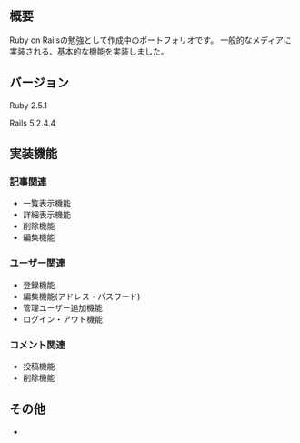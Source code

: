 ## 概要
Ruby on Railsの勉強として作成中のポートフォリオです。
一般的なメディアに実装される、基本的な機能を実装しました。

## バージョン
Ruby 2.5.1

Rails 5.2.4.4

## 実装機能

### 記事関連
- 一覧表示機能
- 詳細表示機能
- 削除機能
- 編集機能


### ユーザー関連
- 登録機能
- 編集機能(アドレス・パスワード)
- 管理ユーザー追加機能
- ログイン・アウト機能

### コメント関連
- 投稿機能
- 削除機能


## その他
- 
